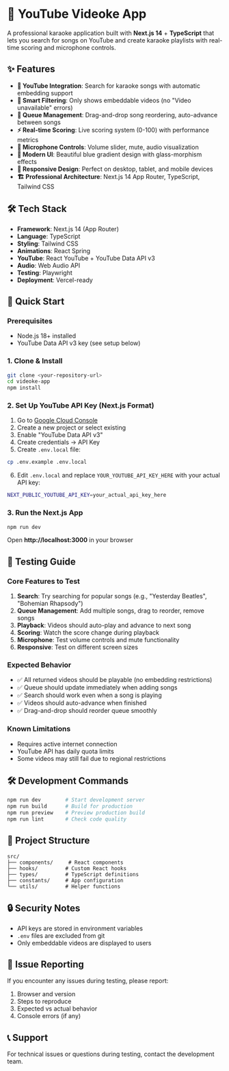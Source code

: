 # 🎤 YouTube Videoke App

A professional karaoke application built with **Next.js 14** + **TypeScript** that lets you search for songs on YouTube and create karaoke playlists with real-time scoring and microphone controls.

## ✨ Features

- **🎵 YouTube Integration**: Search for karaoke songs with automatic embedding support
- **🚫 Smart Filtering**: Only shows embeddable videos (no "Video unavailable" errors)  
- **📝 Queue Management**: Drag-and-drop song reordering, auto-advance between songs
- **⚡ Real-time Scoring**: Live scoring system (0-100) with performance metrics
- **🎤 Microphone Controls**: Volume slider, mute, audio visualization
- **🎨 Modern UI**: Beautiful blue gradient design with glass-morphism effects
- **📱 Responsive Design**: Perfect on desktop, tablet, and mobile devices
- **🏗️ Professional Architecture**: Next.js 14 App Router, TypeScript, Tailwind CSS

## 🛠️ Tech Stack

- **Framework**: Next.js 14 (App Router)
- **Language**: TypeScript
- **Styling**: Tailwind CSS
- **Animations**: React Spring
- **YouTube**: React YouTube + YouTube Data API v3
- **Audio**: Web Audio API
- **Testing**: Playwright
- **Deployment**: Vercel-ready

## 🚀 Quick Start

### Prerequisites
- Node.js 18+ installed
- YouTube Data API v3 key (see setup below)

### 1. Clone & Install
```bash
git clone <your-repository-url>
cd videoke-app
npm install
```

### 2. Set Up YouTube API Key (Next.js Format)
1. Go to [Google Cloud Console](https://console.developers.google.com/)
2. Create a new project or select existing
3. Enable "YouTube Data API v3"
4. Create credentials → API Key
5. Create `.env.local` file:
```bash
cp .env.example .env.local
```
6. Edit `.env.local` and replace `YOUR_YOUTUBE_API_KEY_HERE` with your actual API key:
```bash
NEXT_PUBLIC_YOUTUBE_API_KEY=your_actual_api_key_here
```

### 3. Run the Next.js App
```bash
npm run dev
```
Open **http://localhost:3000** in your browser

## 🧪 Testing Guide

### Core Features to Test
1. **Search**: Try searching for popular songs (e.g., "Yesterday Beatles", "Bohemian Rhapsody")
2. **Queue Management**: Add multiple songs, drag to reorder, remove songs
3. **Playback**: Videos should auto-play and advance to next song
4. **Scoring**: Watch the score change during playback
5. **Microphone**: Test volume controls and mute functionality
6. **Responsive**: Test on different screen sizes

### Expected Behavior
- ✅ All returned videos should be playable (no embedding restrictions)
- ✅ Queue should update immediately when adding songs
- ✅ Search should work even when a song is playing
- ✅ Videos should auto-advance when finished
- ✅ Drag-and-drop should reorder queue smoothly

### Known Limitations
- Requires active internet connection
- YouTube API has daily quota limits
- Some videos may still fail due to regional restrictions

## 🛠️ Development Commands

```bash
npm run dev        # Start development server
npm run build      # Build for production  
npm run preview    # Preview production build
npm run lint       # Check code quality
```

## 📁 Project Structure
```
src/
├── components/     # React components
├── hooks/         # Custom React hooks  
├── types/         # TypeScript definitions
├── constants/     # App configuration
└── utils/         # Helper functions
```

## 🔒 Security Notes
- API keys are stored in environment variables
- `.env` files are excluded from git
- Only embeddable videos are displayed to users

## 🐛 Issue Reporting
If you encounter any issues during testing, please report:
1. Browser and version
2. Steps to reproduce
3. Expected vs actual behavior
4. Console errors (if any)

## 📞 Support
For technical issues or questions during testing, contact the development team.
